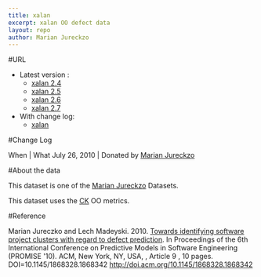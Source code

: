 ```yaml
---
title: xalan
excerpt: xalan OO defect data
layout: repo
author: Marian Jureckzo
---
```



#URL

  * Latest version :
    * [xalan 2.4](https://terapromise.csc.ncsu.edu:8443/svn/repo/defect/ck/xalan/xalan-2.4.csv)
    * [xalan 2.5](https://terapromise.csc.ncsu.edu:8443/svn/repo/defect/ck/xalan/xalan-2.5.csv)
    * [xalan 2.6](https://terapromise.csc.ncsu.edu:8443/svn/repo/defect/ck/xalan/xalan-2.6.csv)
    * [xalan 2.7](https://terapromise.csc.ncsu.edu:8443/svn/repo/defect/ck/xalan/xalan-2.7.csv)
  * With change log:
    * [xalan](https://terapromise.csc.ncsu.edu:8443/svn/repo/defect/ck/xalan/)

#Change Log

When | What
July 26, 2010 | Donated by [Marian Jureckzo](MarianJureczko)

#About the data

This dataset is one of the [Marian Jureckzo](MarianJureczko) Datasets.

This dataset uses the [CK](Chidamber) OO metrics.

#Reference

Marian Jureczko and Lech Madeyski. 2010. [Towards identifying software project clusters with regard to defect prediction](http://dl.acm.org/citation.cfm?id=1868328.1868342&coll=DL&dl=GUIDE&CFID=96280125&CFTOKEN=47274353). In
Proceedings of the 6th International Conference on Predictive
Models in Software Engineering (PROMISE '10). ACM, New York,
NY, USA, , Article 9 , 10 pages. DOI=10.1145/1868328.1868342
http://doi.acm.org/10.1145/1868328.1868342